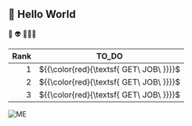 ## **👋 Hello World**
🧐  👽  🙈🙉🙊

| Rank |     TO_DO     |
|-----:|---------------|
|     1|    ${{\color{red}\{\textsf{   GET\ JOB\ \}}}}\$  |
|     2|    ${{\color{red}\{\textsf{   GET\ JOB\ \}}}}\$  |
|     3|    ${{\color{red}\{\textsf{   GET\ JOB\ \}}}}\$  |

<!--
![GitHub stats](https://github-readme-stats.vercel.app/api?username=naruminato1&theme=dark&show_icons=true)
-->


<!--
<a href="https://github.com/naruminato1/github-readme-stats">
  <img height=200 align="center" src="https://github-readme-stats.vercel.app/api?username=naruminato1" />
</a>
<a href="https://github.com/naruminato1/convoychat">
  <img height=200 align="center" src="https://github-readme-stats.vercel.app/api/top-langs?username=naruminato1&layout=compact&langs_count=8&card_width=320" />
</a>
-->

<picture>
  <source media="(prefers-color-scheme: dark)" srcset="https://user-images.githubusercontent.com/74038190/216655818-2e7b9a31-49bf-4744-85a8-db8a2577c45c.gif">
  <source media="(prefers-color-scheme: light)" srcset="https://user-images.githubusercontent.com/74038190/216655818-2e7b9a31-49bf-4744-85a8-db8a2577c45c.gif">
  <img alt="ME"https://user-images.githubusercontent.com/74038190/216655818-2e7b9a31-49bf-4744-85a8-db8a2577c45c.gif">
</picture>
